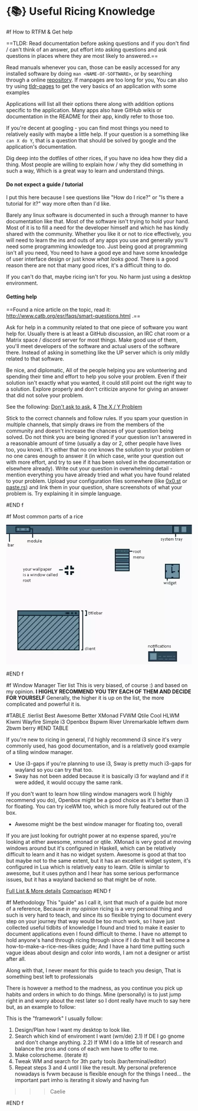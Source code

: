 # {📚} Useful Ricing Knowledge

#f How to RTFM & Get help

==TLDR: Read documentation before asking questions and if you don't find / can't think of an answer, put effort into asking questions and ask questions in places where they are most likely to answered.==

Read manuals whenever you can, those can be easily accessed for any installed software by doing `man <NAME-OF-SOFTWARE>`, or by searching through a online [repository](https://manpages.debian.org/).
If manpages are too long for you, You can also try using [tldr-pages](https://github.com/tldr-pages/tldr) to get the very basics of an application with some examples

Applications will list all their options there along with addition options specific to the application. Many apps also have GitHub wikis or documentation in the README for their app, kindly refer to those too.

If you're decent at googling - you can find most things you need to relatively easily with maybe a little help. If your question is a something like `can X do Y`, that is a question that should be solved by google and the application's documentation.

Dig deep into the dotfiles of other rices, if you have no idea how they did a thing. Most people are willing to explain how / why they did something in such a way, Which is a great way to learn and understand things.

#### Do not expect a guide / tutorial
I put this here because I see questions like "How do I rice?" or "Is there a tutorial for it?" way more often than I'd like.

Barely any linux software is documented in such a through manner to have documentation like that.
Most of the software isn't trying to hold your hand. Most of it is to fill a need for the developer himself and which he has kindly shared with the community.
Whether you like it or not to rice effectively, you will need to learn the ins and outs of any apps you use and generally you'll need some programming knowledge too. Just being good at programming isn't all you need, You need to have a good eye and have some knowledge of user interface design or just know *what looks good*.
There is a good reason there are not that many good rices, it's a difficult thing to do.

If you can't do that, maybe ricing isn't for you. No harm just using a desktop environment.

#### Getting help
==Found a nice article on the topic, read it:  http://www.catb.org/esr/faqs/smart-questions.html .==

Ask for help in a community related to that one piece of software you want help for. Usually there is at least a GitHub discussion, an IRC chat room or a Matrix space / discord server for most things.
Make good use of them, you'll meet developers of the software and actual users of the software there. Instead of asking in something like the UP server which is only mildly related to that software.

Be nice, and diplomatic,
All of the people helping you are volunteering and spending their time and effort to help you solve your problem. Even if their solution isn't exactly what you wanted, it could still point out the right way to a solution.
Explore properly and don't criticize anyone for giving an answer that did not solve your problem.

See the following: [Don't ask to ask.](https://dontasktoask.com/) & [The X / Y Problem](https://xyproblem.info/)

Stick to the correct channels and follow rules.
If you spam your question in multiple channels, that simply draws ire from the members of the community and doesn't increase the chances of your question being solved.
Do not think you are being ignored if your question isn't answered in a reasonable amount of time (usually a day or 2, other people have lives too, you know).
It's either that no one knows the solution to your problem or no one cares enough to answer it (in which case, write your question out with more effort, and try to see if it has been solved in the documentation or elsewhere already).
Write out your question in overwhelming detail - mention everything you have already tried and what you have found related to your problem.
Upload your configuration files somewhere (like [0x0.st](https://0x0.st) or [paste.rs](https://paste.rs)) and link them in your question, share screenshots of what your problem is.
Try explaining it in simple language.

#END f

#f Most common parts of a rice

<img class="pxl-art" alt="illustration" src="embed/ricing-guide.webp" />

#END f

#f Window Manager Tier list
This is very biased, of course :)
and based on my opinion.
**I HIGHLY RECOMMEND YOU TRY EACH OF THEM AND DECIDE FOR YOURSELF**
Generally, the higher it is up on the list, the more complicated and powerful it is.

#TABLE	.tierlist 
Best	Awesome	
Better	XMonad	FVWM	Qtile
Cool	HLWM	Kiwmi	Wayfire
Simple	i3	Openbox	Bspwm	River
Unremarkable	leftwm	dwm	2bwm	berry
#END TABLE

If you're new to ricing in general, I'd highly recommend i3 since it's very commonly used, has good documentation, and is a relatively good example of a tiling window manager.
* Use i3-gaps if you're planning to use i3, Sway is pretty much i3-gaps for wayland so you can try that too.
* Sway has not been added because it is basically i3 for wayland and if it were added, it would occupy the same rank.

If you don't want to learn how tiling window managers work (I highly recommend you do), Openbox might be a good choice as it's better than i3 for floating.
You can try iceWM too, which is more fully featured out of the box.
* Awesome might be the best window manager for floating too, overall

If you are just looking for outright power at no expense spared, you're looking at either awesome, xmonad or qtile.
XMonad is very good at moving windows around but it's configured in Haskell, which can be relatively difficult to learn and it has no widget system.
Awesome is good at that too but maybe not to the same extent, but it has an excellent widget system, it's configured in Lua which is relatively easy to learn.
Qtile is similar to awesome, but it uses python and I hear has some serious performance issues, but it has a wayland backend so that might be of note.

[Full List & More details](https://wiki.archlinux.org/title/Window_manager#List_of_window_managers)
[Comparison](https://wiki.archlinux.org/title/Comparison_of_tiling_window_managers)
#END f

#f Methodology
This "guide" as I call it, isnt that much of a guide but more of a reference, Because *in my opinion* ricing is a very personal thing and such is very hard to teach,
and since its so flexible trying to document every step on your journey that way would be too much work, so I have just collected useful tidbits of knowledge I found
and tried to make it easier to document applications even I found difficult to theme. I have no attempt to hold anyone's hand through ricing through since if I do that
It will become a how-to-make-a-rice-nes-likes guide; And I have a hard time putting such vague ideas about design and color into words, I am not a designer or artist after all.

Along with that, I never meant for this guide to teach you design, That is something best left to professionals

There is however a method to the madness, as you continue you pick up habits and orders in which to do things. Mine (personally) is to just jump right in and worry about the rest later
so I dont really have much to say here but, as an example to follow:

>>>
This is the "framework" I usually follow:
1) Design/Plan how I want my desktop to look like.
2) Search which kind of enviroment I want (wm/de)
  2.1) If DE I go gnome and don't change anything.
  2.2) If WM I do a little bit of research and balance the pros and cons of each wm have to offer to me.
3) Make colorscheme. (iterate it)
4) Tweak WM and search for 3th party tools (bar/terminal/editor)
5) Repeat steps 3 and 4 until I like the result.
My personal preference nowadays is fvwm because is flexible enough for the things I need... the important part imho is iterating it slowly and having fun 
>>> Caelie

#END f
